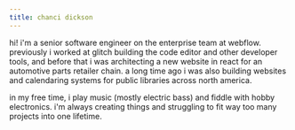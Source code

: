 ```yaml
---
title: chanci dickson
---
```


hi! i'm a senior software engineer on the enterprise team at webflow. previously i worked at glitch building the code editor and other developer tools, and before that i was
architecting a new website in react for an automotive parts retailer chain. a long time ago i was also building websites and calendaring systems for
public libraries across north america.

in my free time, i play music (mostly electric bass) and fiddle with hobby electronics. i'm always creating
things and struggling to fit way too many projects into one lifetime.
